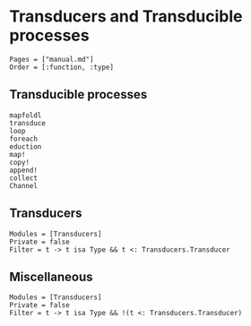 # Transducers and Transducible processes

```@index
Pages = ["manual.md"]
Order = [:function, :type]
```

## Transducible processes

```@docs
mapfoldl
transduce
loop
foreach
eduction
map!
copy!
append!
collect
Channel
```

## Transducers

```@autodocs
Modules = [Transducers]
Private = false
Filter = t -> t isa Type && t <: Transducers.Transducer
```

## Miscellaneous

```@autodocs
Modules = [Transducers]
Private = false
Filter = t -> t isa Type && !(t <: Transducers.Transducer)
```
